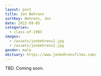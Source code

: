 ```yaml
---
layout: post
title: Jon Behrens
sortKey: Behrens, Jon
date: 2022-09-05
categories:
  - class-of-1983
images:
  - /assets/jonbehrens1.jpg
  - /assets/jonbehrens2.jpg
gender: male
obituary: https://www.jonbehrensfilms.com/
---
```

T﻿BD. Coming soon.